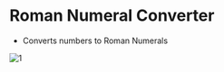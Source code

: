 # Roman Numeral Converter
* Converts numbers to Roman Numerals

![1](https://user-images.githubusercontent.com/89347761/195390362-ae9365be-7777-4ede-b416-f0e85087cdef.gif)
